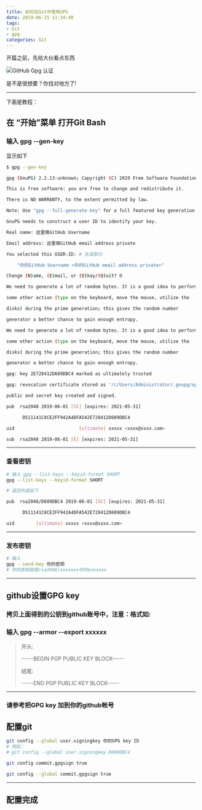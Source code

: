 ```yaml
---
title: 如何在Git中使用GPG
date: 2019-06-15 11:34:40
tags: 
- Git
- gpg
categories: Git
---
```

开篇之前，先给大伙看点东西  

![GitHub Gpg 认证](https://s2.ax1x.com/2019/06/15/VoM7jS.png)

是不是很想要？你找对地方了!  

---

下面是教程：

## 在 “开始”菜单 打开Git Bash  

### 输入 gpg --gen-key

显示如下

```bash
$ gpg --gen-key

gpg (GnuPG) 2.2.13-unknown; Copyright (C) 2019 Free Software Foundation, Inc.

This is free software: you are free to change and redistribute it.

There is NO WARRANTY, to the extent permitted by law.

Note: Use "gpg --full-generate-key" for a full featured key generation dialog.

GnuPG needs to construct a user ID to identify your key.

Real name: 这里填GitHub Username

Email address: 这里填GitHub email address private

You selected this USER-ID: # 生成部分

    "你的GitHub Username <你的GitHub email address private>"

Change (N)ame, (E)mail, or (O)kay/(Q)uit? O

We need to generate a lot of random bytes. It is a good idea to perform

some other action (type on the keyboard, move the mouse, utilize the

disks) during the prime generation; this gives the random number

generator a better chance to gain enough entropy.

We need to generate a lot of random bytes. It is a good idea to perform

some other action (type on the keyboard, move the mouse, utilize the

disks) during the prime generation; this gives the random number

generator a better chance to gain enough entropy.

gpg: key 2E728412D609DBC4 marked as ultimately trusted

gpg: revocation certificate stored as '/c/Users/Administrator/.gnupg/openpgp-revocs.d/D511141C8CE2FF942A4DFA542E728412D609DBC4.rev'

public and secret key created and signed.

pub  rsa2048 2019-06-01 [SC] [expires: 2021-05-31]

      D511141C8CE2FF942A4DFA542E728412D609DBC4

uid                        [ultimate] xxxxx <xxxx@xxxx.com>

sub  rsa2048 2019-06-01 [E] [expires: 2021-05-31]
```

---

### 查看密钥

``` bash
# 输入 gpg --list-keys --keyid-format SHORT
gpg --list-keys --keyid-format SHORT

# 返回内容如下

pub  rsa2048/D609DBC4 2019-06-01 [SC] [expires: 2021-05-31]

      D511141C8CE2FF942A4DFA542E728412D609DBC4

uid        [ultimate] xxxxx <xxxx@xxxx.com>

```

---

### 发布密钥

``` bash
# 输入
gpg --send-key 你的密钥
# 你的密钥就是rsa2048/xxxxxxx中的xxxxxxx
```

---

## github设置GPG key

### 拷贝上面得到的公钥到github账号中，注意：格式如:
### 输入 gpg --armor --export xxxxxx

> 开头:   
>
>  -----BEGIN PGP PUBLIC KEY BLOCK-----
>
>  结尾: 
> 
>  -----END PGP PUBLIC KEY BLOCK-----

---

### 请参考把GPG key 加到你的github帐号

## 配置git

``` bash
git config --global user.signingkey 你的GPG key ID
# 例如：
# git config --global user.signingkey D609DBC4

git config commit.gpgsign true

git config --global commit.gpgsign true
```

---

## 配置完成
